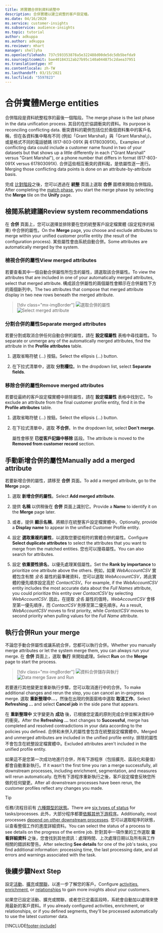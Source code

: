 ```yaml
---
title: 將實體合併到資料統整中
description: 合併實體以建立統整的客戶設定檔。
ms.date: 04/16/2020
ms.service: customer-insights
ms.subservice: audience-insights
ms.topic: tutorial
author: adkuppa
ms.author: adkuppa
ms.reviewer: mhart
manager: shellyha
ms.openlocfilehash: 737c593353878a5e322488d00de5dc5db5befda9
ms.sourcegitcommit: bae40184312ab27b95c140a044875c2daea37951
ms.translationtype: HT
ms.contentlocale: zh-TW
ms.lasthandoff: 03/15/2021
ms.locfileid: "5597823"
---
```

# <a name="merge-entities"></a><span data-ttu-id="e4efe-103">合併實體</span><span class="sxs-lookup"><span data-stu-id="e4efe-103">Merge entities</span></span>

<span data-ttu-id="e4efe-104">合併階段是資料統整程序的最後一個階段。</span><span class="sxs-lookup"><span data-stu-id="e4efe-104">The merge phase is the last phase in the data unification process.</span></span> <span data-ttu-id="e4efe-105">其目的在於協調衝突的資料。</span><span class="sxs-lookup"><span data-stu-id="e4efe-105">Its purpose is reconciling conflicting data.</span></span> <span data-ttu-id="e4efe-106">衝突資料的範例包括位於兩個資料集中的客戶名稱，但在各資料集中略有不同 (例如「Grant Marshall」與「Grant Marshal」)，或是格式不同的電話號碼 (617-803-091X 與 617803091X)。</span><span class="sxs-lookup"><span data-stu-id="e4efe-106">Examples of conflicting data could include a customer name found in two of your datasets but that shows up a little differently in each ("Grant Marshall" versus "Grant Marshal"), or a phone number that differs in format (617-803-091X versus 617803091X).</span></span> <span data-ttu-id="e4efe-107">合併這些相互衝突的資料點，是依屬性逐一進行。</span><span class="sxs-lookup"><span data-stu-id="e4efe-107">Merging those conflicting data points is done on an attribute-by-attribute basis.</span></span>

<span data-ttu-id="e4efe-108">完成 [比對階段](match-entities.md)之後，您可以透過在 **統整** 頁面上選取 **合併** 圖標來開始合併階段。</span><span class="sxs-lookup"><span data-stu-id="e4efe-108">After completing the [match phase](match-entities.md), you start the merge phase by selecting the **Merge** tile on the **Unify** page.</span></span>

## <a name="review-system-recommendations"></a><span data-ttu-id="e4efe-109">檢閱系統建議</span><span class="sxs-lookup"><span data-stu-id="e4efe-109">Review system recommendations</span></span>

<span data-ttu-id="e4efe-110">在 **合併** 頁面上，您可以選擇並排除要在您的統整客戶設定檔實體 (設定程序的結果) 中合併的屬性。</span><span class="sxs-lookup"><span data-stu-id="e4efe-110">On the **Merge** page, you choose and exclude attributes to merge within your unified customer profile entity (the result of the configuration process).</span></span> <span data-ttu-id="e4efe-111">某些屬性會由系統自動合併。</span><span class="sxs-lookup"><span data-stu-id="e4efe-111">Some attributes are automatically merged by the system.</span></span>

### <a name="view-merged-attributes"></a><span data-ttu-id="e4efe-112">檢視合併的屬性</span><span class="sxs-lookup"><span data-stu-id="e4efe-112">View merged attributes</span></span>

<span data-ttu-id="e4efe-113">若要查看其中一個自動合併屬性所包含的屬性，請選取該合併屬性。</span><span class="sxs-lookup"><span data-stu-id="e4efe-113">To view the attributes that are included in one of your automatically merged attributes, select that merged attribute.</span></span> <span data-ttu-id="e4efe-114">構成該合併屬性的兩個屬性會顯示在合併屬性下方的兩個新列中。</span><span class="sxs-lookup"><span data-stu-id="e4efe-114">The two attributes that compose that merged attribute display in two new rows beneath the merged attribute.</span></span>

> [!div class="mx-imgBorder"]
> <span data-ttu-id="e4efe-115">![選取合併的屬性](media/configure-data-merge-profile-attributes.png "選取合併的屬性")</span><span class="sxs-lookup"><span data-stu-id="e4efe-115">![Select merged attribute](media/configure-data-merge-profile-attributes.png "Select merged attribute")</span></span>

### <a name="separate-merged-attributes"></a><span data-ttu-id="e4efe-116">分割合併的屬性</span><span class="sxs-lookup"><span data-stu-id="e4efe-116">Separate merged attributes</span></span>

<span data-ttu-id="e4efe-117">若要分割或取消合併任何自動合併的屬性，請在 **設定檔屬性** 表格中尋找屬性。</span><span class="sxs-lookup"><span data-stu-id="e4efe-117">To separate or unmerge any of the automatically merged attributes, find the attribute in the **Profile attributes** table.</span></span>

1. <span data-ttu-id="e4efe-118">選取省略符號 (...) 按鈕。</span><span class="sxs-lookup"><span data-stu-id="e4efe-118">Select the ellipsis (...) button.</span></span>
  
2. <span data-ttu-id="e4efe-119">在下拉式清單中，選取 **分割欄位**。</span><span class="sxs-lookup"><span data-stu-id="e4efe-119">In the dropdown list, select **Separate fields**.</span></span>

### <a name="remove-merged-attributes"></a><span data-ttu-id="e4efe-120">移除合併的屬性</span><span class="sxs-lookup"><span data-stu-id="e4efe-120">Remove merged attributes</span></span>

<span data-ttu-id="e4efe-121">若要從最終的客戶設定檔實體中排除屬性，請在 **設定檔屬性** 表格中找到它。</span><span class="sxs-lookup"><span data-stu-id="e4efe-121">To exclude an attribute from the final customer profile entity, find it in the **Profile attributes** table.</span></span>

1. <span data-ttu-id="e4efe-122">選取省略符號 (...) 按鈕。</span><span class="sxs-lookup"><span data-stu-id="e4efe-122">Select the ellipsis (...) button.</span></span>
  
2. <span data-ttu-id="e4efe-123">在下拉式清單中，選取 **不合併**。</span><span class="sxs-lookup"><span data-stu-id="e4efe-123">In the dropdown list, select **Don't merge**.</span></span>

   <span data-ttu-id="e4efe-124">屬性會移至 **已從客戶記錄中移除** 區段。</span><span class="sxs-lookup"><span data-stu-id="e4efe-124">The attribute is moved to the **Removed from customer record** section.</span></span>

## <a name="manually-add-a-merged-attribute"></a><span data-ttu-id="e4efe-125">手動新增合併的屬性</span><span class="sxs-lookup"><span data-stu-id="e4efe-125">Manually add a merged attribute</span></span>

<span data-ttu-id="e4efe-126">若要新增合併的屬性，請移至 **合併** 頁面。</span><span class="sxs-lookup"><span data-stu-id="e4efe-126">To add a merged attribute, go to the **Merge** page.</span></span>

1. <span data-ttu-id="e4efe-127">選取 **新增合併的屬性**。</span><span class="sxs-lookup"><span data-stu-id="e4efe-127">Select **Add merged attribute**.</span></span>

2. <span data-ttu-id="e4efe-128">提供 **名稱** 以供稍後在 **合併** 頁面上識別它。</span><span class="sxs-lookup"><span data-stu-id="e4efe-128">Provide a **Name** to identify it on the **Merge** page later.</span></span>

3. <span data-ttu-id="e4efe-129">或者，提供 **顯示名稱**，將顯示在統整客戶設定檔實體中。</span><span class="sxs-lookup"><span data-stu-id="e4efe-129">Optionally, provide a **Display name** to appear in the unified Customer Profile entity.</span></span>

4. <span data-ttu-id="e4efe-130">設定 **選取重複的屬性**，以選取您要從相符的實體合併的屬性。</span><span class="sxs-lookup"><span data-stu-id="e4efe-130">Configure **Select duplicate attributes** to select the attributes that you want to merge from the matched entities.</span></span> <span data-ttu-id="e4efe-131">您也可以搜尋屬性。</span><span class="sxs-lookup"><span data-stu-id="e4efe-131">You can also search for attributes.</span></span>

5. <span data-ttu-id="e4efe-132">設定 **依重要性排名**，以優先處理某個屬性。</span><span class="sxs-lookup"><span data-stu-id="e4efe-132">Set the **Rank by importance** to prioritize one attribute above the others.</span></span> <span data-ttu-id="e4efe-133">例如，如果 *WebAccountCSV* 實體包含有關 *全名* 屬性的最準確資料，您可以選取 *WebAccountCSV*，將此實體的優先順序設定高於 *ContactCSV*。</span><span class="sxs-lookup"><span data-stu-id="e4efe-133">For example, if the *WebAccountCSV* entity includes the most accurate data about the *Full Names* attribute, you could prioritize this entity over *ContactCSV* by selecting *WebAccountCSV*.</span></span> <span data-ttu-id="e4efe-134">因此，在提取 *全名* 屬性的值時，*WebAccountCSV* 會移至第一優先順序，而 *ContactCSV* 則移至第二優先順序。</span><span class="sxs-lookup"><span data-stu-id="e4efe-134">As a result, *WebAccountCSV* moves to first priority, while *ContactCSV* moves to second priority when pulling values for the *Full Name* attribute.</span></span>

## <a name="run-your-merge"></a><span data-ttu-id="e4efe-135">執行合併</span><span class="sxs-lookup"><span data-stu-id="e4efe-135">Run your merge</span></span>

<span data-ttu-id="e4efe-136">不論您手動合併屬性或讓系統合併，您都可以執行合併。</span><span class="sxs-lookup"><span data-stu-id="e4efe-136">Whether you manually merge attributes or let the system merge them, you can always run your merge.</span></span> <span data-ttu-id="e4efe-137">在 **合併** 頁面上，選取 **執行** 來開始處理。</span><span class="sxs-lookup"><span data-stu-id="e4efe-137">Select **Run** on the **Merge** page to start the process.</span></span>

> [!div class="mx-imgBorder"]
> <span data-ttu-id="e4efe-138">![資料合併儲存與執行](media/configure-data-merge-save-run.png "資料合併儲存與執行")</span><span class="sxs-lookup"><span data-stu-id="e4efe-138">![Data merge Save and Run](media/configure-data-merge-save-run.png "Data merge Save and Run")</span></span>

<span data-ttu-id="e4efe-139">若要進行其他變更並重新執行步驟，您可以取消進行中的合併。</span><span class="sxs-lookup"><span data-stu-id="e4efe-139">To make additional changes and rerun the step, you can cancel an in-progress merge.</span></span> <span data-ttu-id="e4efe-140">選取 **重新整理中...**，然後在出現的側面窗格中選取 **取消工作**。</span><span class="sxs-lookup"><span data-stu-id="e4efe-140">Select **Refreshing ...** and select **Cancel job**  in the side pane that appears.</span></span>

<span data-ttu-id="e4efe-141">在 **重新整理中** 文字變更為 **成功** 後，已根據您定義的原則完成合併並解決資料中的衝突。</span><span class="sxs-lookup"><span data-stu-id="e4efe-141">After the **Refreshing ...** text changes to **Successful**, merge has completed and resolved contradictions in your data according to the policies you defined.</span></span> <span data-ttu-id="e4efe-142">合併和未併入的屬性會包含在統整設定檔實體中。</span><span class="sxs-lookup"><span data-stu-id="e4efe-142">Merged and unmerged attributes are included in the unified profile entity.</span></span> <span data-ttu-id="e4efe-143">排除的屬性不會包含在統整設定檔實體中。</span><span class="sxs-lookup"><span data-stu-id="e4efe-143">Excluded attributes aren't included in the unified profile entity.</span></span>

<span data-ttu-id="e4efe-144">如果這不是您第一次成功地進行合併，所有下游程序（包括擴充、區段化和量值）都會自動重新執行。</span><span class="sxs-lookup"><span data-stu-id="e4efe-144">If it wasn't the first time you ran a merge successfully, all downstream processes, including enrichment, segmentation, and measures will rerun automatically.</span></span> <span data-ttu-id="e4efe-145">在所有下游程序重新執行之後，客戶設定檔會反映您所做的任何變更。</span><span class="sxs-lookup"><span data-stu-id="e4efe-145">After all downstream processes have been rerun, the customer profiles reflect any changes you made.</span></span>

> [!TIP]
> <span data-ttu-id="e4efe-146">任務/流程目前有 [六種類型的狀態](system.md#status-types)。</span><span class="sxs-lookup"><span data-stu-id="e4efe-146">There are [six types of status](system.md#status-types) for tasks/processes.</span></span> <span data-ttu-id="e4efe-147">此外，大部分程序都要[依賴其他下游程序](system.md#refresh-policies)。</span><span class="sxs-lookup"><span data-stu-id="e4efe-147">Additionally, most processes [depend on other downstream processes](system.md#refresh-policies).</span></span> <span data-ttu-id="e4efe-148">您可以選取程序的狀態，以查看整個工作的進度詳細資料。</span><span class="sxs-lookup"><span data-stu-id="e4efe-148">You can select the status of a process to see details on the progress of the entire job.</span></span> <span data-ttu-id="e4efe-149">針對其中一項作業的工作選取 **查看詳細資料** 之後，您會找到其他資訊：處理時間、上次處理日期以及所有與工作相關的錯誤和警告。</span><span class="sxs-lookup"><span data-stu-id="e4efe-149">After selecting **See details** for one of the job's tasks, you find additional information: processing time, the last processing date, and all errors and warnings associated with the task.</span></span>

## <a name="next-step"></a><span data-ttu-id="e4efe-150">後續步驟</span><span class="sxs-lookup"><span data-stu-id="e4efe-150">Next Step</span></span>

<span data-ttu-id="e4efe-151">設定[活動](activities.md)、[擴充](enrichment-microsoft-graph.md)或[關聯](relationships.md)，以進一步了解您的客戶。</span><span class="sxs-lookup"><span data-stu-id="e4efe-151">Configure [activities](activities.md), [enrichment](enrichment-microsoft-graph.md), or [relationships](relationships.md) to gain more insights about your customers.</span></span>

<span data-ttu-id="e4efe-152">如果您已設定活動、擴充或關聯，或者您已定義區段時，系統會自動加以處理來使用最新的客戶資料。</span><span class="sxs-lookup"><span data-stu-id="e4efe-152">If you already configured activities, enrichment, or relationships, or if you defined segments, they'll be processed automatically to use the latest customer data.</span></span>




[!INCLUDE[footer-include](../includes/footer-banner.md)]